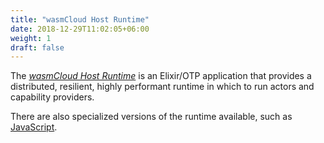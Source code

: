 ```yaml
---
title: "wasmCloud Host Runtime"
date: 2018-12-29T11:02:05+06:00
weight: 1
draft: false
---
```


The [_wasmCloud Host Runtime_](https://github.com/wasmCloud/wasmcloud-otp) is an Elixir/OTP application that provides a distributed, resilient, highly performant runtime in which to run actors and capability providers.

There are also specialized versions of the runtime available, such as [JavaScript](https://github.com/wasmCloud/wasmcloud-js).
